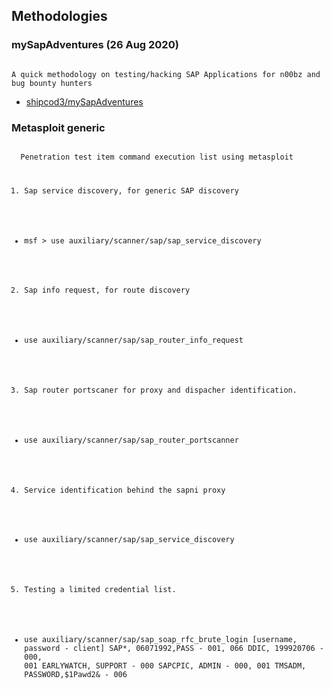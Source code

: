 ## Methodologies


### mySapAdventures (26 Aug 2020)

<code>
A quick methodology on testing/hacking SAP Applications for n00bz and bug bounty hunters
</code>

- [shipcod3/mySapAdventures](https://github.com/shipcod3/mySapAdventures)

### Metasploit generic
<code>
  Penetration test item command execution list using metasploit

1. Sap service discovery, for generic SAP discovery
- msf > use auxiliary/scanner/sap/sap_service_discovery

2. Sap info request, for route discovery
- use auxiliary/scanner/sap/sap_router_info_request

3. Sap router portscaner for proxy and dispacher identification.
- use auxiliary/scanner/sap/sap_router_portscanner

4. Service identification behind the sapni proxy
- use auxiliary/scanner/sap/sap_service_discovery

5. Testing a limited credential list.
- use auxiliary/scanner/sap/sap_soap_rfc_brute_login
[username, password - client]
SAP*, 06071992,PASS - 001, 066
DDIC, 199920706 - 000, 001
EARLYWATCH, SUPPORT - 000
SAPCPIC, ADMIN - 000, 001
TMSADM, PASSWORD,$1Pawd2& - 006
</code>
